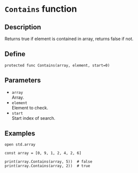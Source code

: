 # ``Contains`` function

## Description
Returns true if element is contained in array, returns false if not.

## Define
```
protected func Contains(array, element, start=0)
```

## Parameters
+ ``array`` <br>
Array.
+ ``element`` <br>
Element to check.
+ ``start`` <br>
Start index of search.

## Examples
```
open std.array

const array = [0, 9, 1, 2, 4, 2, 6]

print(array.Contains(array, 5))  # false
print(array.Contains(array, 2))  # true
```
